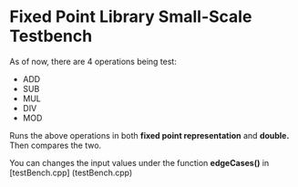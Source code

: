 Fixed Point Library Small-Scale Testbench
===================

As of now, there are 4 operations being test: 
- ADD
- SUB
- MUL
- DIV
- MOD

Runs the above operations in both <b>fixed point representation</b> and <b>double.</b> Then compares the two. 

You can changes the input values under the function <b>edgeCases()</b> in [testBench.cpp] (testBench.cpp)
